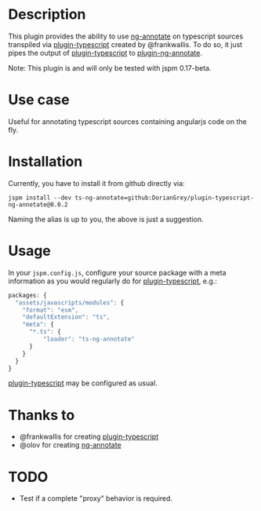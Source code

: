 # Description
This plugin provides the ability to use [ng-annotate](https://github.com/olov/ng-annotate) on typescript sources transpiled via [plugin-typescript](https://github.com/frankwallis/plugin-typescript) created by @frankwallis. To do so, it just pipes the output of [plugin-typescript](https://github.com/frankwallis/plugin-typescript) to [plugin-ng-annotate](https://github.com/DorianGrey/plugin-ng-annotate).

Note: This plugin is and will only be tested with jspm 0.17-beta.
# Use case
Useful for annotating typescript sources containing angularjs code on the fly.
# Installation
Currently, you have to install it from github directly via:

```jspm install --dev ts-ng-annotate=github:DorianGrey/plugin-typescript-ng-annotate@0.0.2```

Naming the alias is up to you, the above is just a suggestion.

# Usage
In your `jspm.config.js`, configure your source package with a meta information as you would regularly do for [plugin-typescript](https://github.com/frankwallis/plugin-typescript), e.g.:
```javascript
packages: {
  "assets/javascripts/modules": {
    "format": "esm",
    "defaultExtension": "ts",
    "meta": {
      "*.ts": {
          "loader": "ts-ng-annotate"
      }
    }
  }
}
```
[plugin-typescript](https://github.com/frankwallis/plugin-typescript) may be configured as usual.

# Thanks to
- @frankwallis for creating [plugin-typescript](https://github.com/frankwallis/plugin-typescript)
- @olov for creating [ng-annotate](https://github.com/olov/ng-annotate)

# TODO
- Test if a complete "proxy" behavior is required.


